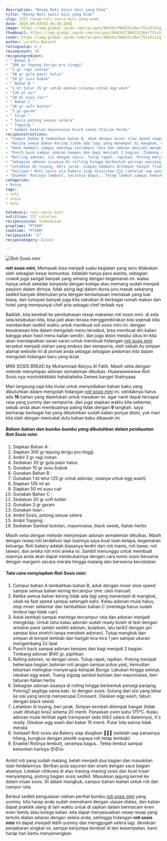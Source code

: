 ```yaml
---
description: "Resep Roti Sosis mini yang Enak"
title: "Resep Roti Sosis mini yang Enak"
slug: 1357-resep-roti-sosis-mini-yang-enak
date: 2020-09-04T03:44:50.264Z
image: https://img-global.cpcdn.com/recipes/9642b1796625236e/751x532cq70/roti-sosis-mini-foto-resep-utama.jpg
thumbnail: https://img-global.cpcdn.com/recipes/9642b1796625236e/751x532cq70/roti-sosis-mini-foto-resep-utama.jpg
cover: https://img-global.cpcdn.com/recipes/9642b1796625236e/751x532cq70/roti-sosis-mini-foto-resep-utama.jpg
author: Loretta Barnett
ratingvalue: 4.1
reviewcount: 10
recipeingredient:
- " Bahan A "
- "300 gr tepung terigu pro tinggi"
- "3 gr ragi instan"
- "30 gr gula pasir halus"
- "10 gr susu bubuk"
- " Bahan B "
- "1 bt telur 25 gr untuk adonan sisanya untuk egg wash"
- "135 ml air"
- "50 ml susu cair"
- " Bahan C "
- "30 gr soft butter"
- "3 gr garam"
- " Isian "
- " Sosis potong sesuai selera"
- " Topping "
- " Sambal botolan mayonnaise black seeds Italian herbs"
recipeinstructions:
- "Campur bahan A tambahkan bahan B, aduk dengan mixer slow speed sampai semua bahan kering tercampur (me: ulen manual)"
- "Ketika semua bahan kering tidak ada lagi yang menempel di mangkok, ubah ke fast speed sampai setengah kalis. Kalau adonan mulai halus, stop mixer sebentar dan tambahkan bahan C (mentega harus sudah lembut tapi tidak cair)"
- "Aduk kembali sampai mentega tercampur rata dan adonan menjadi mengkilap. Untuk tahu kalau adonan sudah ready boleh di test dengan window pane (ambil sedikit adonan, bulatkan, lalu tarik2 dengan jari sampai bisa stretch tanpa merobek adonan). Tutup mangkok dan simpan di tempat lembab dan hangat kira-kira 1 jam sampai ukuran mengembang 2x lipat"
- "Punch back sampai adonan kempes dan bagi menjadi 2 bagian. Timbang adonan @40 gr, pipihkan"
- "Rolling adonan, isi dengan sosis. Tutup rapat, rapikan. Potong menjadi beberapa bagian (adonan roti jangan sampai putus yaa), kemudian lebarkan melingkar menyerupai kelopak Bunga. Lakukan hingga selesai, oleskan egg wash. Tuang zigzag sambal botolan dan mayonnaise, beri taburan Italian herbs"
- "Sebagian adonan sisanya di rolling hingga berbentuk persegi panjang. Potong2 segitiga sama kaki. Isi dengan sosis. Gulung dari sisi yang lebar ke sisi yang lancip menyerupai Croissant. Oleskan egg wash, taburi dengan black seeds"
- "Letakkan di loyang, beri jarak. Simpan kembali ditempat hangat (tidak usah ditutup) kira2 selama 20 menit. Panaskan oven suhu 175°C. Kalau adonan mulai terlihat agak transparan (ada titik2 udara di dalamnya), it&#39;s ready. Oleskan egg wash dan bakar 15 menit. Putar bila warna tidak merata"
- "Voilaaa!! Roti sosis ala Bakery siap disajikan 🤗🤗👏 (setelah uap panasnya hilang, bungkus dengan plastik supaya roti tetap lembab)"
- "Enakkk! Rotinya lembutt, seratnya bagus.. Tetep lembut sampai keesokan harinya 😍😍👍"
categories:
- Resep
tags:
- roti
- sosis
- mini

katakunci: roti sosis mini 
nutrition: 257 calories
recipecuisine: Indonesian
preptime: "PT36M"
cooktime: "PT50M"
recipeyield: "2"
recipecategory: Dinner

---
```



![Roti Sosis mini](https://img-global.cpcdn.com/recipes/9642b1796625236e/751x532cq70/roti-sosis-mini-foto-resep-utama.jpg)

<b><i>roti sosis mini</i></b>, Memasak bisa menjadi suatu kegiatan yang seru dilakukan oleh sebagian besar komunitas. tidaklah hanya para wanita, sebagian cowok juga sangat banyak yang senang dengan kegemaran ini. walau hanya untuk sekedar berpesta dengan kolega atau memang sudah menjadi passion dalam dirinya. tidak asing lagi dalam dunia juru masak sekarang sedikit banyak ditemukan pria dengan kemampuan memasak yang luar biasa, dan lumayan banyak juga kita saksikan di berbagai rumah makan dan hotel yang mempunyai chef pria sebagai chef terbaik nya.

Baiklah, kita kembali ke pembahasan resep makanan <i>roti sosis mini</i>. di sela sela kesibukan kita, bisa jadi akan terasa menggembirakan bila sejenak kita memberikan sedikit waktu untuk membuat roti sosis mini ini. dengan kesuksesan kita dalam mengolah menu tersebut, bisa membuat diri kalian bangga akan hasil menu kalian sendiri. dan juga disini melalui situs ini kita akan mendapatkan saran saran untuk membuat hidangan <u>roti sosis mini</u> tersebut menjadi olahan yang endess dan sempurna, oleh sebab itu simpan alamat website ini di ponsel anda sebagai sebagian pedoman kita dalam mengolah hidangan baru yang lezat.

MINI SOSIS BREAD by Muhammad Abiyyu Al Fatih. Masih setia dengan metode menyimpan adonan semaleman dikulkas. Huawwwwwww Roti Sosis nya montokkkkkkk hahahahaha Gemes banget lihatnyaaa.


Mari langsung saja kita mulai untuk menyediakan bahan baku yang dibutuhkan dalam mengolah hidangan <u><i>roti sosis mini</i></u> ini. setidaknya harus ada <b>16</b> bahan yang diperlukan untuk masakan ini. agar nanti dapat tercapai rasa yang yummy dan sempurna. dan juga siapkan waktu kita sebentar, sebab anda akan membuatnya paling tidak dengan <b>9</b> langkah. saya berharap berbagai hal yang dibutuhkan sudah kalian punyai disini, yuk mari kita olah dengan mencatat dulu bahan baku dibawah ini.

<!--inarticleads1-->

##### Bahan-bahan dan bumbu-bumbu yang dibutuhkan dalam pembuatan Roti Sosis mini:

1. Siapkan  Bahan A :
1. Siapkan 300 gr tepung terigu pro tinggi
1. Ambil 3 gr ragi instan
1. Sediakan 30 gr gula pasir halus
1. Gunakan 10 gr susu bubuk
1. Gunakan  Bahan B :
1. Gunakan 1 bt telur (25 gr untuk adonan, sisanya untuk egg wash)
1. Siapkan 135 ml air
1. Siapkan 50 ml susu cair
1. Gunakan  Bahan C :
1. Sediakan 30 gr soft butter
1. Gunakan 3 gr garam
1. Gunakan  Isian :
1. Ambil  Sosis, potong sesuai selera
1. Ambil  Topping :
1. Sediakan  Sambal botolan, mayonnaise, black seeds, Italian herbs


Masih setia dengan metode menyimpan adonan semaleman dikulkas. Masih dengan resep roti terdahulu tapi isiannya saya buat isian kelapa, kegemaran keluarga. Roti bakery adalah biasanya terdiri dari roti manis, roti tawar, roti taiwan, dan aneka roti mini aneka isi. Sambil menunggu untuk membuat isiannya anda akan dapat melakukannya dengan cara tumis sosis bersama dengan margarin secara merata hingga matang dan berwarna kecoklatan. 

<!--inarticleads2-->

##### Tata cara menyiapkan Roti Sosis mini:

1. Campur bahan A tambahkan bahan B, aduk dengan mixer slow speed sampai semua bahan kering tercampur (me: ulen manual)
1. Ketika semua bahan kering tidak ada lagi yang menempel di mangkok, ubah ke fast speed sampai setengah kalis. Kalau adonan mulai halus, stop mixer sebentar dan tambahkan bahan C (mentega harus sudah lembut tapi tidak cair)
1. Aduk kembali sampai mentega tercampur rata dan adonan menjadi mengkilap. Untuk tahu kalau adonan sudah ready boleh di test dengan window pane (ambil sedikit adonan, bulatkan, lalu tarik2 dengan jari sampai bisa stretch tanpa merobek adonan). Tutup mangkok dan simpan di tempat lembab dan hangat kira-kira 1 jam sampai ukuran mengembang 2x lipat
1. Punch back sampai adonan kempes dan bagi menjadi 2 bagian. Timbang adonan @40 gr, pipihkan
1. Rolling adonan, isi dengan sosis. Tutup rapat, rapikan. Potong menjadi beberapa bagian (adonan roti jangan sampai putus yaa), kemudian lebarkan melingkar menyerupai kelopak Bunga. Lakukan hingga selesai, oleskan egg wash. Tuang zigzag sambal botolan dan mayonnaise, beri taburan Italian herbs
1. Sebagian adonan sisanya di rolling hingga berbentuk persegi panjang. Potong2 segitiga sama kaki. Isi dengan sosis. Gulung dari sisi yang lebar ke sisi yang lancip menyerupai Croissant. Oleskan egg wash, taburi dengan black seeds
1. Letakkan di loyang, beri jarak. Simpan kembali ditempat hangat (tidak usah ditutup) kira2 selama 20 menit. Panaskan oven suhu 175°C. Kalau adonan mulai terlihat agak transparan (ada titik2 udara di dalamnya), it&#39;s ready. Oleskan egg wash dan bakar 15 menit. Putar bila warna tidak merata
1. Voilaaa!! Roti sosis ala Bakery siap disajikan 🤗🤗👏 (setelah uap panasnya hilang, bungkus dengan plastik supaya roti tetap lembab)
1. Enakkk! Rotinya lembutt, seratnya bagus.. Tetep lembut sampai keesokan harinya 😍😍👍


Ambil roti yang sudah matang, belah menjadi dua bagian dan masukkan isian kedalamnya. Berikan pula sayuran dan siram dengan saus bagian atasnya. Letakan chikuwa di atas masing-masing sosis dan buat irisan menyamping, potong bagian sosis sedikit. Masukkan jagung kernel ke dalam irisan sosis. Di dalam mangkuk, campur bahan-bahan untuk roti dan campur rata. 

Berikut sedikit pengulasan olahan perihal bumbu <u>roti sosis mini</u> yang yummy. kita harap anda sudah memahami dengan ulasan diatas, dan kalian dapat praktek ulang di lain waktu untuk di sajikan dalam bermacam even even family atau kolega kalian. kita dapat menyesuaikan resep resep yang tertulis diatas selaras dengan selera anda, sehingga hidangan <b>roti sosis mini</b> ini dapat menjadi lebih yummy dan menggugah selera lagi. demikian penjabaran singkat ini, sampai berjumpa kembali di lain kesempatan. kami harap hari kamu menyenangkan.
